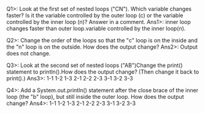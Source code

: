Q1>: Look at the first set of nested loops ("CN"). Which variable changes faster? Is it the variable controlled by the outer loop (c) or the variable controlled by the inner loop (n)? Answer in a comment.
Ans1>: inner loop changes faster than outer loop.variable controlled by the inner loop(n).

Q2>: Change the order of the loops so that the "c" loop is on the inside and the "n" loop is on the outside. How does the output change?
Ans2>: Output does not change.

Q3>: Look at the second set of nested loops ("AB")Change the print() statement to println().How does the output change? (Then change it back to print().)
Ans3>:
1-1
1-2
1-3
2-1
2-2
2-3
3-1
3-2
3-3

Q4>: Add a System.out.println() statement after the close brace of the inner loop (the "b" loop), but still inside the outer loop. How does the output change?
Ans4>:
1-1 1-2 1-3
2-1 2-2 2-3
3-1 3-2 3-3

